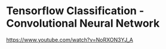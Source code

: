 # Tensorflow Classification - Convolutional Neural Network

https://www.youtube.com/watch?v=NoRXON3YJ_A

